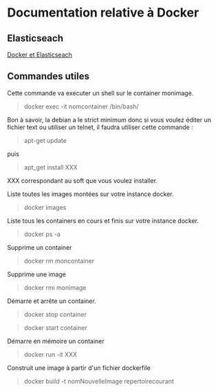 # Documentation relative à Docker

## Elasticseach
[Docker et Elasticseach](./Elasticsearch.md)

## Commandes utiles

Cette commande va executer un shell sur le container monimage.

> docker exec -it nomcontainer /bin/bash/

Bon à savoir, la debian a le strict minimum donc si vous voulez éditer un fichier text ou utiliser un telnet, il faudra utiliser cette commande :

> apt-get update

puis

> apt_get install XXX

XXX correspondant au soft que vous voulez installer.


Liste toutes les images montées sur votre instance docker.

> docker images

Liste tous les containers en cours et finis sur votre instance docker.

> docker ps -a

Supprime un container

> docker rm moncontainer

Supprime une image

> docker rmi monimage

Démarre et arrête un container.

> docker stop container

> docker start container

Démarre en mémoire un container

> docker run -it XXX

Construit une image à partir d'un fichier dockerfile

> docker build -t nomNouvelleImage repertoirecourant



